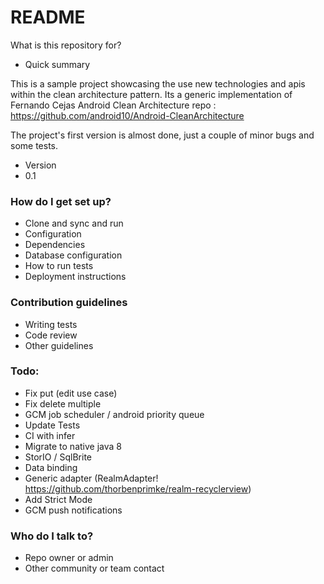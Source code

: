 # README #

What is this repository for?

* Quick summary

This is a sample project showcasing the use new technologies and apis within the clean architecture pattern. Its a generic
implementation of Fernando Cejas Android Clean Architecture repo : https://github.com/android10/Android-CleanArchitecture

The project's first version is almost done, just a couple of minor bugs and some tests.

* Version
* 0.1

### How do I get set up? ###

* Clone and sync and run
* Configuration
* Dependencies
* Database configuration
* How to run tests
* Deployment instructions

### Contribution guidelines ###

* Writing tests
* Code review
* Other guidelines

### Todo:

* Fix put (edit use case)
* Fix delete multiple
* GCM job scheduler / android priority queue
* Update Tests
* CI with infer
* Migrate to native java 8
* StorIO / SqlBrite
* Data binding
* Generic adapter (RealmAdapter! https://github.com/thorbenprimke/realm-recyclerview)
* Add Strict Mode
* GCM push notifications

### Who do I talk to? ###

* Repo owner or admin
* Other community or team contact

